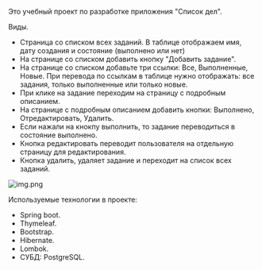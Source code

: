

Это учебный проект по разработке  приложения "Список дел".

Виды.
- Страница со списком всех заданий. В таблице отображаем имя, дату создания и состояние (выполнено или нет)
- На странице со списком добавить кнопку "Добавить задание".
- На странице со списком добавьте три ссылки: Все, Выполненные, Новые. При перевода по ссылкам в таблице нужно отображать: все задания, только выполненные или только новые.
- При клике на задание переходим на страницу с подробным описанием.
- На странице с подробным описанием добавить кнопки: Выполнено, Отредактировать, Удалить.
- Если нажали на кнокпу выполнить, то задание переводиться в состояние выполнено.
- Кнопка редактировать переводит пользователя на отдельную страницу для редактирования.
- Кнопка удалить, удаляет задание и переходит на список всех заданий.

![img.png](./screenshots/)





Используемые технологии в проекте:
- Spring boot.
- Thymeleaf.
- Bootstrap.
- Hibernate.
- Lombok.
- СУБД: PostgreSQL.

